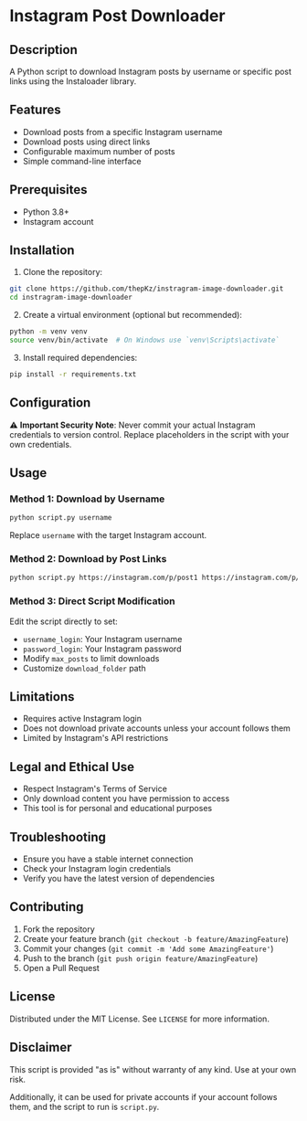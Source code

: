# Instagram Post Downloader

## Description
A Python script to download Instagram posts by username or specific post links using the Instaloader library.

## Features
- Download posts from a specific Instagram username
- Download posts using direct links
- Configurable maximum number of posts
- Simple command-line interface

## Prerequisites
- Python 3.8+
- Instagram account

## Installation

1. Clone the repository:
```bash
git clone https://github.com/thepKz/instragram-image-downloader.git
cd instragram-image-downloader
```

2. Create a virtual environment (optional but recommended):
```bash
python -m venv venv
source venv/bin/activate  # On Windows use `venv\Scripts\activate`
```

3. Install required dependencies:
```bash
pip install -r requirements.txt
```

## Configuration
⚠️ **Important Security Note**: 
Never commit your actual Instagram credentials to version control. Replace placeholders in the script with your own credentials.

## Usage

### Method 1: Download by Username
```bash
python script.py username
```
Replace `username` with the target Instagram account.

### Method 2: Download by Post Links
```bash
python script.py https://instagram.com/p/post1 https://instagram.com/p/post2
```

### Method 3: Direct Script Modification
Edit the script directly to set:
- `username_login`: Your Instagram username
- `password_login`: Your Instagram password
- Modify `max_posts` to limit downloads
- Customize `download_folder` path

## Limitations
- Requires active Instagram login
- Does not download private accounts unless your account follows them
- Limited by Instagram's API restrictions

## Legal and Ethical Use
- Respect Instagram's Terms of Service
- Only download content you have permission to access
- This tool is for personal and educational purposes

## Troubleshooting
- Ensure you have a stable internet connection
- Check your Instagram login credentials
- Verify you have the latest version of dependencies

## Contributing
1. Fork the repository
2. Create your feature branch (`git checkout -b feature/AmazingFeature`)
3. Commit your changes (`git commit -m 'Add some AmazingFeature'`)
4. Push to the branch (`git push origin feature/AmazingFeature`)
5. Open a Pull Request

## License
Distributed under the MIT License. See `LICENSE` for more information.

## Disclaimer
This script is provided "as is" without warranty of any kind. Use at your own risk. 

Additionally, it can be used for private accounts if your account follows them, and the script to run is `script.py`.